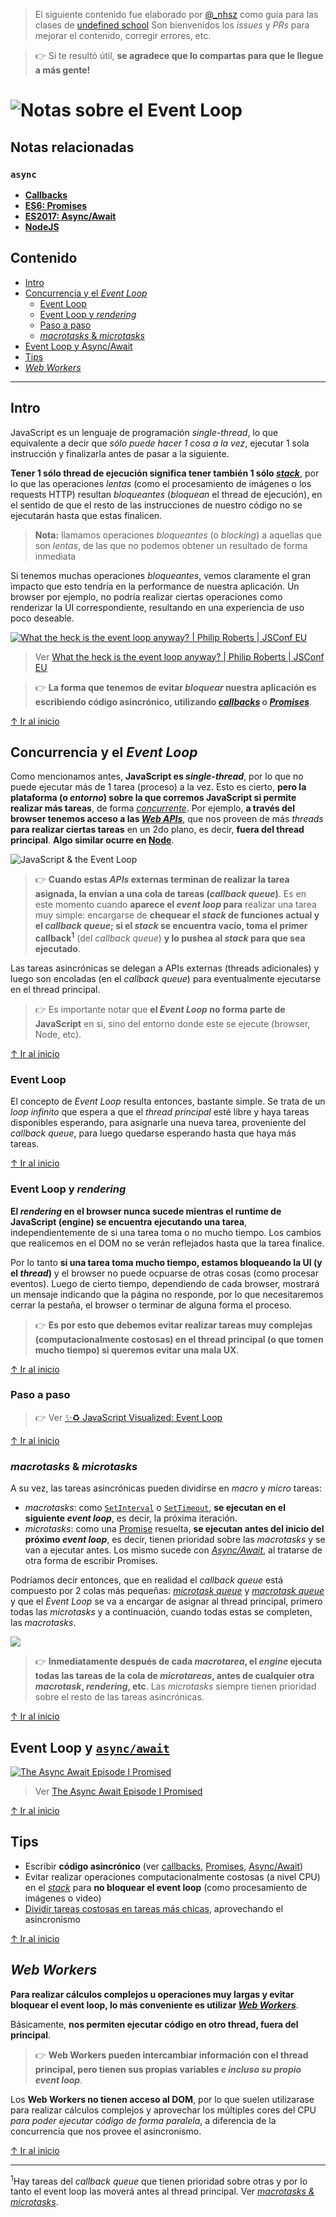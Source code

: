 > El siguiente contenido fue elaborado por [@_nhsz](https://twitter.com/_nhsz) como guía para las clases de [undefined school](https://twitter.com/undefinedSchool)
> Son bienvenidos los _issues_ y _PRs_ para mejorar el contenido, corregir errores, etc. 

> 👉 Si te resultó útil, **se agradece que lo compartas para que le llegue a más gente!**

# ![Notas sobre el Event Loop](https://i.imgur.com/eH6ryS6.png)

## Notas relacionadas

### `async`

- [**Callbacks**](https://github.com/undefinedschool/notes-callbacks)
- [**ES6: Promises**](https://github.com/undefinedschool/notes-es6-promises)
- [**ES2017: Async/Await**](https://github.com/undefinedschool/notes-es2017-async-await)
- [**NodeJS**](https://github.com/undefinedschool/notes-nodejs)

## Contenido

- [Intro](https://github.com/undefinedschool/notes-event-loop#intro)
- [Concurrencia y el _Event Loop_](https://github.com/undefinedschool/notes-event-loop#concurrencia-y-el-event-loop)
  - [Event Loop](https://github.com/undefinedschool/notes-event-loop#event-loop)
  - [Event Loop y _rendering_](https://github.com/undefinedschool/notes-event-loop#event-loop-y-rendering)
  - [Paso a paso](https://github.com/undefinedschool/notes-event-loop#paso-a-paso)
  - [_macrotasks_ & _microtasks_](https://github.com/undefinedschool/notes-event-loop#macrotasks--microtasks)
- [Event Loop y Async/Await](https://github.com/undefinedschool/notes-event-loop#event-loop-y-asyncawait)
- [Tips](https://github.com/undefinedschool/notes-event-loop#tips)
- [_Web Workers_](https://github.com/undefinedschool/notes-event-loop#web-workers)

---

## Intro

JavaScript es un lenguaje de programación _single-thread_, lo que equivalente a decir que _sólo puede hacer 1 cosa a la vez_, ejecutar 1 sola instrucción y finalizarla antes de pasar a la siguiente.

**Tener 1 sólo thread de ejecución significa tener también 1 sólo [_stack_](https://www.youtube.com/watch?v=W8AeMrVtFLY)**, por lo que las operaciones _lentas_ (como el procesamiento de imágenes o los requests HTTP) resultan _bloqueantes_ (_bloquean_ el thread de ejecución), en el sentido de que el resto de las instrucciones de nuestro código no se ejecutarán hasta que estas finalicen.

> **Nota:** llamamos operaciones _bloqueantes_ (o _blocking_) a aquellas que son _lentas_, de las que no podemos obtener un resultado de forma inmediata

Si tenemos muchas operaciones _bloqueantes_, vemos claramente el gran impacto que esto tendría en la performance de nuestra aplicación. Un browser por ejemplo, no podría realizar ciertas operaciones como renderizar la UI correspondiente, resultando en una experiencia de uso poco deseable.

[![What the heck is the event loop anyway? | Philip Roberts | JSConf EU](https://img.youtube.com/vi/8aGhZQkoFbQ/0.jpg)](https://www.youtube.com/watch?v=8aGhZQkoFbQ)
> Ver [What the heck is the event loop anyway? | Philip Roberts | JSConf EU](https://www.youtube.com/watch?v=8aGhZQkoFbQ)

> 👉 **La forma que tenemos de evitar _bloquear_ nuestra aplicación es escribiendo código asincrónico, utilizando [_callbacks_](https://github.com/undefinedschool/notes-callbacks) o [_Promises_](https://github.com/undefinedschool/notes-es6-promises)**.

[↑ Ir al inicio](https://github.com/undefinedschool/notes-event-loop#contenido)

## Concurrencia y el _Event Loop_

Como mencionamos antes, **JavaScript es _single-thread_**, por lo que no puede ejecutar más de 1 tarea (proceso) a la vez. Esto es cierto, **pero la plataforma (o _entorno_) sobre la que corremos JavaScript si permite realizar más tareas**, de forma [_concurrente_](https://www.youtube.com/watch?v=kMr3mF71Kp4). Por ejemplo, **a través del browser tenemos acceso a las [_Web APIs_](https://developer.mozilla.org/en-US/docs/Web/API)**, que nos proveen de más _threads_ **para realizar ciertas tareas** en un 2do plano, es decir, **fuera del thread principal**. **Algo similar ocurre en [Node](https://nodejs.org/uk/docs/guides/dont-block-the-event-loop/)**.

![JavaScript & the Event Loop](https://d6vdma9166ldh.cloudfront.net/media/images/9aacbcd0-44c5-45e1-b3eb-be84a2eb99d8.png)

> 👉 **Cuando estas _APIs_ externas terminan de realizar la tarea asignada, la envían a una cola de tareas (_callback queue_)**. Es en este momento cuando **aparece el _event loop_ para** realizar una tarea muy simple: encargarse de **chequear el _stack_ de funciones actual y el _callback queue_; si el _stack_ se encuentra vacío, toma el primer callback<sup>1</sup>** (del _callback queue_) **y lo pushea al _stack_ para que sea ejecutado**.

Las tareas asincrónicas se delegan a APIs externas (threads adicionales) y luego son encoladas (en el _callback queue_) para eventualmente ejecutarse en el thread principal.

> 👉 Es importante notar que **el _Event Loop_ no forma parte de JavaScript** en si, sino del entorno donde este se ejecute (browser, Node, etc).

[↑ Ir al inicio](https://github.com/undefinedschool/notes-event-loop#contenido)

### Event Loop

El concepto de _Event Loop_ resulta entonces, bastante simple. Se trata de un _loop infinito_ que espera a que el _thread principal_ esté libre y haya tareas disponibles esperando, para asignarle una nueva tarea, proveniente del _callback queue_, para luego quedarse esperando hasta que haya más tareas.

[↑ Ir al inicio](https://github.com/undefinedschool/notes-event-loop#contenido)

### Event Loop y _rendering_

**El _rendering_ en el browser nunca sucede mientras el runtime de JavaScript (engine) se encuentra ejecutando una tarea**, independientemente de si una tarea toma o no mucho tiempo. Los cambios que realicemos en el DOM no se verán reflejados hasta que la tarea finalice.

Por lo tanto **si una tarea toma mucho tiempo, estamos bloqueando la UI (y el _thread_)** y el browser no puede ocpuarse de otras cosas (como procesar eventos). Luego de cierto tiempo, dependiendo de cada browser, mostrará un mensaje indicando que la página no responde, por lo que necesitaremos cerrar la pestaña, el browser o terminar de alguna forma el proceso. 

> 👉 **Es por esto que debemos evitar realizar tareas muy complejas (computacionalmente costosas) en el thread principal (o que tomen mucho tiempo) si queremos evitar una mala UX**.

[↑ Ir al inicio](https://github.com/undefinedschool/notes-event-loop#contenido)

### Paso a paso

> 👉 Ver [✨♻️ JavaScript Visualized: Event Loop](https://dev.to/lydiahallie/javascript-visualized-event-loop-3dif)

[↑ Ir al inicio](https://github.com/undefinedschool/notes-event-loop#contenido)

### _macrotasks_ & _microtasks_

A su vez, las tareas asincrónicas pueden dividirse en _macro_ y _micro_ tareas:

- _macrotasks_: como [`SetInterval`](https://developer.mozilla.org/en-US/docs/Learn/JavaScript/Asynchronous/Timeouts_and_intervals#setInterval) o [`SetTimeout`](https://developer.mozilla.org/en-US/docs/Learn/JavaScript/Asynchronous/Timeouts_and_intervals#setTimeout), **se ejecutan en el siguiente _event loop_**, es decir, la próxima iteración.
- _microtasks_: como una [Promise](https://github.com/undefinedschool/notes-es6-promises) resuelta, **se ejecutan antes del inicio del próximo _event loop_**, es decir, tienen prioridad sobre las _macrotasks_ y se van a ejecutar antes. Los mismo sucede con [_Async/Await_](https://github.com/undefinedschool/notes-es2017-async-await/), al tratarse de otra forma de escribir Promises.

Podríamos decir entonces, que en realidad el _callback queue_ está compuesto por 2 colas más pequeñas: [_microtask queue_](https://javascript.info/microtask-queue) y [_macrotask queue_](https://javascript.info/event-loop#macrotasks-and-microtasks) y que el _Event Loop_ se va a encargar de asignar al thread principal, primero todas las _microtasks_ y a continuación, cuando todas estas se completen, las _macrotasks_.

![](https://i.imgur.com/YfUpNlJ.png)

> 👉 **Inmediatamente después de cada _macrotarea_, el _engine_ ejecuta todas las tareas de la cola de _microtareas_, antes de cualquier otra _macrotask_, _rendering_, etc**. Las _microtasks_ siempre tienen prioridad sobre el resto de las tareas asincrónicas.

[↑ Ir al inicio](https://github.com/undefinedschool/notes-event-loop#contenido)

## Event Loop y [`async/await`](https://github.com/undefinedschool/notes-es2017-async-await)

[![The Async Await Episode I Promised](https://img.youtube.com/vi/vn3tm0quoqE/0.jpg)](https://www.youtube.com/watch?v=vn3tm0quoqE)
> Ver [The Async Await Episode I Promised](https://www.youtube.com/watch?v=vn3tm0quoqE)

[↑ Ir al inicio](https://github.com/undefinedschool/notes-event-loop#contenido)

## Tips

- Escribir **código asincrónico** (ver [callbacks](https://github.com/undefinedschool/notes-callbacks), [Promises](https://github.com/undefinedschool/notes-es6-promises), [Async/Await](https://github.com/undefinedschool/notes-es2017-async-await))
- Evitar realizar operaciones computacionalmente costosas (a nivel CPU) en el [_stack_](https://www.youtube.com/watch?v=W8AeMrVtFLY) para **no bloquear el event loop** (como procesamiento de imágenes o video)
- [Dividir tareas costosas en tareas más chicas](https://javascript.info/event-loop#use-case-1-splitting-cpu-hungry-tasks), aprovechando el asincronismo

[↑ Ir al inicio](https://github.com/undefinedschool/notes-event-loop#contenido)

## _Web Workers_

**Para realizar cálculos complejos u operaciones muy largas y evitar bloquear el event loop, lo más conveniente es utilizar [_Web Workers_](https://developer.mozilla.org/en-US/docs/Web/API/Web_Workers_API/Using_web_workers)**.

Básicamente, **nos permiten ejecutar código en otro thread, fuera del principal**.

> 👉 **Web Workers pueden intercambiar información con el thread principal, pero tienen sus propias variables _e incluso su propio event loop_**.

Los **Web Workers no tienen acceso al DOM**, por lo que suelen utilizarase para realizar cálculos complejos y aprovechar los múltiples cores del CPU _para poder ejecutar código de forma paralela_, a diferencia de la concurrencia que nos provee el asincronismo.

[↑ Ir al inicio](https://github.com/undefinedschool/notes-event-loop#contenido)

---

<sup>1</sup>Hay tareas del _callback queue_ que tienen prioridad sobre otras y por lo tanto el event loop las moverá antes al thread principal. Ver [_macrotasks & microtasks_](https://github.com/undefinedschool/notes-event-loop#macrotasks--microtasks).
